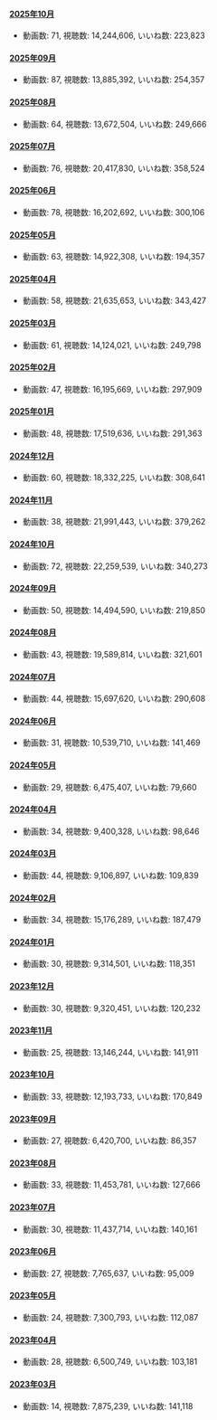 #### [2025年10月](videos/202510 "wikilink")

-   動画数: 71, 視聴数: 14,244,606, いいね数: 223,823

#### [2025年09月](videos/202509 "wikilink")

-   動画数: 87, 視聴数: 13,885,392, いいね数: 254,357

#### [2025年08月](videos/202508 "wikilink")

-   動画数: 64, 視聴数: 13,672,504, いいね数: 249,666

#### [2025年07月](videos/202507 "wikilink")

-   動画数: 76, 視聴数: 20,417,830, いいね数: 358,524

#### [2025年06月](videos/202506 "wikilink")

-   動画数: 78, 視聴数: 16,202,692, いいね数: 300,106

#### [2025年05月](videos/202505 "wikilink")

-   動画数: 63, 視聴数: 14,922,308, いいね数: 194,357

#### [2025年04月](videos/202504 "wikilink")

-   動画数: 58, 視聴数: 21,635,653, いいね数: 343,427

#### [2025年03月](videos/202503 "wikilink")

-   動画数: 61, 視聴数: 14,124,021, いいね数: 249,798

#### [2025年02月](videos/202502 "wikilink")

-   動画数: 47, 視聴数: 16,195,669, いいね数: 297,909

#### [2025年01月](videos/202501 "wikilink")

-   動画数: 48, 視聴数: 17,519,636, いいね数: 291,363

#### [2024年12月](videos/202412 "wikilink")

-   動画数: 60, 視聴数: 18,332,225, いいね数: 308,641

#### [2024年11月](videos/202411 "wikilink")

-   動画数: 38, 視聴数: 21,991,443, いいね数: 379,262

#### [2024年10月](videos/202410 "wikilink")

-   動画数: 72, 視聴数: 22,259,539, いいね数: 340,273

#### [2024年09月](videos/202409 "wikilink")

-   動画数: 50, 視聴数: 14,494,590, いいね数: 219,850

#### [2024年08月](videos/202408 "wikilink")

-   動画数: 43, 視聴数: 19,589,814, いいね数: 321,601

#### [2024年07月](videos/202407 "wikilink")

-   動画数: 44, 視聴数: 15,697,620, いいね数: 290,608

#### [2024年06月](videos/202406 "wikilink")

-   動画数: 31, 視聴数: 10,539,710, いいね数: 141,469

#### [2024年05月](videos/202405 "wikilink")

-   動画数: 29, 視聴数: 6,475,407, いいね数: 79,660

#### [2024年04月](videos/202404 "wikilink")

-   動画数: 34, 視聴数: 9,400,328, いいね数: 98,646

#### [2024年03月](videos/202403 "wikilink")

-   動画数: 44, 視聴数: 9,106,897, いいね数: 109,839

#### [2024年02月](videos/202402 "wikilink")

-   動画数: 34, 視聴数: 15,176,289, いいね数: 187,479

#### [2024年01月](videos/202401 "wikilink")

-   動画数: 30, 視聴数: 9,314,501, いいね数: 118,351

#### [2023年12月](videos/202312 "wikilink")

-   動画数: 30, 視聴数: 9,320,451, いいね数: 120,232

#### [2023年11月](videos/202311 "wikilink")

-   動画数: 25, 視聴数: 13,146,244, いいね数: 141,911

#### [2023年10月](videos/202310 "wikilink")

-   動画数: 33, 視聴数: 12,193,733, いいね数: 170,849

#### [2023年09月](videos/202309 "wikilink")

-   動画数: 27, 視聴数: 6,420,700, いいね数: 86,357

#### [2023年08月](videos/202308 "wikilink")

-   動画数: 33, 視聴数: 11,453,781, いいね数: 127,666

#### [2023年07月](videos/202307 "wikilink")

-   動画数: 30, 視聴数: 11,437,714, いいね数: 140,161

#### [2023年06月](videos/202306 "wikilink")

-   動画数: 27, 視聴数: 7,765,637, いいね数: 95,009

#### [2023年05月](videos/202305 "wikilink")

-   動画数: 24, 視聴数: 7,300,793, いいね数: 112,087

#### [2023年04月](videos/202304 "wikilink")

-   動画数: 28, 視聴数: 6,500,749, いいね数: 103,181

#### [2023年03月](videos/202303 "wikilink")

-   動画数: 14, 視聴数: 7,875,239, いいね数: 141,118

